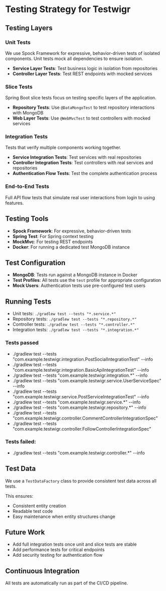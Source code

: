 # Testing Strategy for Testwigr

## Testing Layers

### Unit Tests

We use Spock Framework for expressive, behavior-driven tests of isolated components. Unit tests mock all dependencies to ensure isolation.

- **Service Layer Tests**: Test business logic in isolation from repositories
- **Controller Layer Tests**: Test REST endpoints with mocked services

### Slice Tests

Spring Boot slice tests focus on testing specific layers of the application.

- **Repository Tests**: Use `@DataMongoTest` to test repository interactions with MongoDB
- **Web Layer Tests**: Use `@WebMvcTest` to test controllers with mocked services

### Integration Tests

Tests that verify multiple components working together.

- **Service Integration Tests**: Test services with real repositories
- **Controller Integration Tests**: Test controllers with real services and repositories
- **Authentication Flow Tests**: Test the complete authentication process

### End-to-End Tests

Full API flow tests that simulate real user interactions from login to using features.

## Testing Tools

- **Spock Framework**: For expressive, behavior-driven tests
- **Spring Test**: For Spring context testing
- **MockMvc**: For testing REST endpoints
- **Docker**: For running a dedicated test MongoDB instance

## Test Configuration

- **MongoDB**: Tests run against a MongoDB instance in Docker
- **Test Profiles**: All tests use the `test` profile for appropriate configuration
- **Mock Users**: Authentication tests use pre-configured test users

## Running Tests

- Unit tests: `./gradlew test --tests "*.service.*"`
- Repository tests: `./gradlew test --tests "*.repository.*"`
- Controller tests: `./gradlew test --tests "*.controller.*"`
- Integration tests: `./gradlew test --tests "*.integration.*"`

### Tests passed

- ./gradlew test --tests "com.example.testwigr.integration.PostSocialIntegrationTest" --info
- ./gradlew test --tests "com.example.testwigr.integration.BasicApiIntegrationTest" --info
- ./gradlew test --tests "com.example.testwigr.integration.*" --info
- ./gradlew test --tests "com.example.testwigr.service.UserServiceSpec" --info
- ./gradlew test --tests "com.example.testwigr.service.PostServiceIntegrationTest" --info
- ./gradlew test --tests "com.example.testwigr.service.*" --info
- ./gradlew test --tests "com.example.testwigr.repository.*" --info
- ./gradlew test --tests "com.example.testwigr.controller.CommentControllerIntegrationSpec"
- ./gradlew test --tests "com.example.testwigr.controller.FollowControllerIntegrationSpec"

### Tests failed:

- ./gradlew test --tests "com.example.testwigr.controller.*" --info

## Test Data

We use a `TestDataFactory` class to provide consistent test data across all tests. 

This ensures:

- Consistent entity creation
- Readable test code
- Easy maintenance when entity structures change

## Future Work

- Add full integration tests once unit and slice tests are stable
- Add performance tests for critical endpoints
- Add security testing for authentication flow

## Continuous Integration

All tests are automatically run as part of the CI/CD pipeline.
